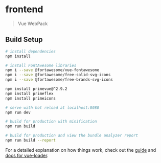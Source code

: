 # frontend

> Vue WebPack

## Build Setup

``` bash
# install dependencies
npm install

# install FontAwesome libraries
npm i --save @fortawesome/vue-fontawesome
npm i --save @fortawesome/free-solid-svg-icons
npm i --save @fortawesome/free-brands-svg-icons

npm install primevue@^2.9.2
npm install primeflex
npm install primeicons

# serve with hot reload at localhost:8080
npm run dev

# build for production with minification
npm run build

# build for production and view the bundle analyzer report
npm run build --report
```

For a detailed explanation on how things work, check out the [guide](http://vuejs-templates.github.io/webpack/) and [docs for vue-loader](http://vuejs.github.io/vue-loader).
